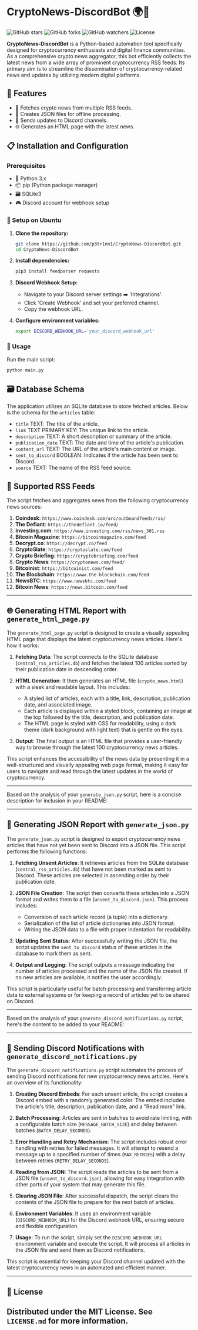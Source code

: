 # CryptoNews-DiscordBot 🌍💬

![GitHub stars](https://img.shields.io/github/stars/p3tr1nn1/CryptoNews-DiscordBot?style=social) ![GitHub forks](https://img.shields.io/github/forks/p3tr1nn1/CryptoNews-DiscordBot?style=social) ![GitHub watchers](https://img.shields.io/github/watchers/p3tr1nn1/CryptoNews-DiscordBot?style=social) ![License](https://img.shields.io/github/license/p3tr1nn1/CryptoNews-DiscordBot)

**CryptoNews-DiscordBot** is a  Python-based automation tool specifically designed for cryptocurrency enthusiasts and digital finance communities. As a comprehensive crypto news aggregator, this bot efficiently collects the latest news from a wide array of prominent cryptocurrency RSS feeds. Its primary aim is to streamline the dissemination of cryptocurrency-related news and updates by utilizing modern digital platforms.

## 🚀 Features

- 📰 Fetches crypto news from multiple RSS feeds.
- 📄 Creates JSON files for offline processing.
- 📢 Sends updates to Discord channels.
- 🌐 Generates an HTML page with the latest news.


## 📋 Installation and Configuration

### Prerequisites

- 🐍 Python 3.x
- 📦 pip (Python package manager)
- 🗃️ SQLite3
- 🎮 Discord account for webhook setup

### 🐧 Setup on Ubuntu

1. **Clone the repository:**
   ```bash
   git clone https://github.com/p3tr1nn1/CryptoNews-DiscordBot.git
   cd CryptoNews-DiscordBot
   ```

2. **Install dependencies:**
   ```bash
   pip3 install feedparser requests
   ```

3. **Discord Webhook Setup:**
   - Navigate to your Discord server settings ➡️ 'Integrations'.
   - Click 'Create Webhook' and set your preferred channel.
   - Copy the webhook URL.

4. **Configure environment variables:**
   ```bash
   export DISCORD_WEBHOOK_URL='your_discord_webhook_url'
   ```

### 🚀 Usage

Run the main script:
```bash
python main.py
```
## 🗃️ Database Schema

The application utilizes an SQLite database to store fetched articles. Below is the schema for the `articles` table:

- `title` TEXT: The title of the article.
- `link` TEXT PRIMARY KEY: The unique link to the article.
- `description` TEXT: A short description or summary of the article.
- `publication_date` TEXT: The date and time of the article's publication.
- `content_url` TEXT: The URL of the article's main content or image.
- `sent_to_discord` BOOLEAN: Indicates if the article has been sent to Discord.
- `source` TEXT: The name of the RSS feed source.

## 📡 Supported RSS Feeds

The script fetches and aggregates news from the following cryptocurrency news sources:

1. **Coindesk**: `https://www.coindesk.com/arc/outboundfeeds/rss/`
2. **The Defiant**: `https://thedefiant.io/feed/`
3. **Investing.com**: `https://www.investing.com/rss/news_301.rss`
4. **Bitcoin Magazine**: `https://bitcoinmagazine.com/feed`
5. **Decrypt.co**: `https://decrypt.co/feed`
6. **CryptoSlate**: `https://cryptoslate.com/feed`
7. **Crypto Briefing**: `https://cryptobriefing.com/feed`
8. **Crypto News**: `https://cryptonews.com/feed/`
9. **Bitcoinist**: `https://bitcoinist.com/feed`
10. **The Blockchain**: `https://www.the-blockchain.com/feed`
11. **NewsBTC**: `https://www.newsbtc.com/feed`
12. **Bitcoin News**: `https://news.bitcoin.com/feed`

---

## 🌐 Generating HTML Report with `generate_html_page.py`

The `generate_html_page.py` script is designed to create a visually appealing HTML page that displays the latest cryptocurrency news articles. Here's how it works:

1. **Fetching Data**: The script connects to the SQLite database (`central_rss_articles.db`) and fetches the latest 100 articles sorted by their publication date in descending order.

2. **HTML Generation**: It then generates an HTML file (`crypto_news.html`) with a sleek and readable layout. This includes:
   - A styled list of articles, each with a title, link, description, publication date, and associated image.
   - Each article is displayed within a styled block, containing an image at the top followed by the title, description, and publication date.
   - The HTML page is styled with CSS for readability, using a dark theme (dark background with light text) that is gentle on the eyes.

3. **Output**: The final output is an HTML file that provides a user-friendly way to browse through the latest 100 cryptocurrency news articles.

This script enhances the accessibility of the news data by presenting it in a well-structured and visually appealing web page format, making it easy for users to navigate and read through the latest updates in the world of cryptocurrency.

--- 

Based on the analysis of your `generate_json.py` script, here is a concise description for inclusion in your README:

---

## 📄 Generating JSON Report with `generate_json.py`

The `generate_json.py` script is designed to export cryptocurrency news articles that have not yet been sent to Discord into a JSON file. This script performs the following functions:

1. **Fetching Unsent Articles**: It retrieves articles from the SQLite database (`central_rss_articles.db`) that have not been marked as sent to Discord. These articles are selected in ascending order by their publication date.

2. **JSON File Creation**: The script then converts these articles into a JSON format and writes them to a file (`unsent_to_discord.json`). This process includes:
   - Conversion of each article record (a tuple) into a dictionary.
   - Serialization of the list of article dictionaries into JSON format.
   - Writing the JSON data to a file with proper indentation for readability.

3. **Updating Sent Status**: After successfully writing the JSON file, the script updates the `sent_to_discord` status of these articles in the database to mark them as sent.

4. **Output and Logging**: The script outputs a message indicating the number of articles processed and the name of the JSON file created. If no new articles are available, it notifies the user accordingly.

This script is particularly useful for batch processing and transferring article data to external systems or for keeping a record of articles yet to be shared on Discord.

---
Based on the analysis of your `generate_discord_notifications.py` script, here's the content to be added to your README:

---

## 📢 Sending Discord Notifications with `generate_discord_notifications.py`

The `generate_discord_notifications.py` script automates the process of sending Discord notifications for new cryptocurrency news articles. Here's an overview of its functionality:

1. **Creating Discord Embeds**: For each unsent article, the script creates a Discord embed with a randomly generated color. The embed includes the article's title, description, publication date, and a "Read more" link.

2. **Batch Processing**: Articles are sent in batches to avoid rate limiting, with a configurable batch size (`MESSAGE_BATCH_SIZE`) and delay between batches (`BATCH_DELAY_SECONDS`).

3. **Error Handling and Retry Mechanism**: The script includes robust error handling with retries for failed messages. It will attempt to resend a message up to a specified number of times (`MAX_RETRIES`) with a delay between retries (`RETRY_DELAY_SECONDS`).

4. **Reading from JSON**: The script reads the articles to be sent from a JSON file (`unsent_to_discord.json`), allowing for easy integration with other parts of your system that may generate this file.

5. **Clearing JSON File**: After successful dispatch, the script clears the contents of the JSON file to prepare for the next batch of articles.

6. **Environment Variables**: It uses an environment variable (`DISCORD_WEBHOOK_URL`) for the Discord webhook URL, ensuring secure and flexible configuration.

7. **Usage**: To run the script, simply set the `DISCORD_WEBHOOK_URL` environment variable and execute the script. It will process all articles in the JSON file and send them as Discord notifications.

This script is essential for keeping your Discord channel updated with the latest cryptocurrency news in an automated and efficient manner.

---

## 📜 License
Distributed under the MIT License. See `LICENSE.md` for more information.
--- 
